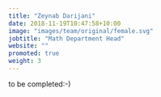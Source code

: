 ```yaml
---
title: "Zeynab Darijani"
date: 2018-11-19T10:47:58+10:00
image: "images/team/original/female.svg"
jobtitle: "Math Department Head"
website: ""
promoted: true
weight: 3 
---
```


to be completed:-)
